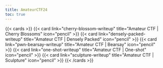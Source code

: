 ```yaml
---
title: AmateurCTF24
toc: true
---
```

{{< cards >}}
  {{< card link="cherry-blossom-writeup" title="Amateur CTF | Cherry Blossoms" icon="pencil" >}}
  {{< card link="densely-packed-writeup" title="Amateur CTF | Densely Packed" icon="pencil" >}}
  {{< card link="pwn-bearsay-writeup" title="Amateur CTF | Bearsay" icon="pencil" >}}
  {{< card link="one-shot-writeup" title="Amateur CTF | One-shot" icon="pencil" >}}
  {{< card link="sculpture-writeup" title="Amateur CTF | Sculpture" icon="pencil" >}}
{{< /cards >}}